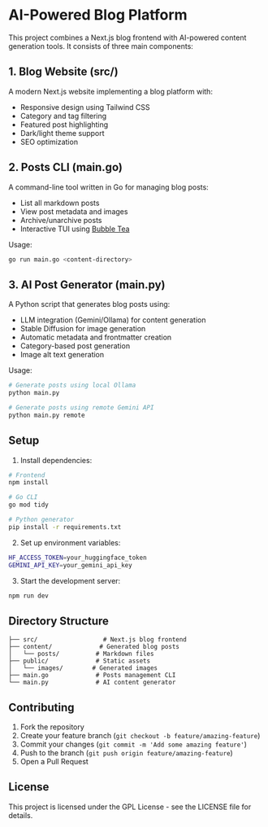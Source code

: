 # AI-Powered Blog Platform

This project combines a Next.js blog frontend with AI-powered content generation tools. It consists of three main components:

## 1. Blog Website (src/)
A modern Next.js website implementing a blog platform with:
- Responsive design using Tailwind CSS
- Category and tag filtering
- Featured post highlighting
- Dark/light theme support
- SEO optimization

## 2. Posts CLI (main.go)
A command-line tool written in Go for managing blog posts:
- List all markdown posts
- View post metadata and images
- Archive/unarchive posts
- Interactive TUI using [Bubble Tea](https://github.com/charmbracelet/bubbletea)

Usage:
```bash
go run main.go <content-directory>
```

## 3. AI Post Generator (main.py)
A Python script that generates blog posts using:
- LLM integration (Gemini/Ollama) for content generation
- Stable Diffusion for image generation
- Automatic metadata and frontmatter creation
- Category-based post generation
- Image alt text generation

Usage:
```bash
# Generate posts using local Ollama
python main.py

# Generate posts using remote Gemini API
python main.py remote
```

## Setup

1. Install dependencies:
```bash
# Frontend
npm install

# Go CLI
go mod tidy

# Python generator
pip install -r requirements.txt
```

2. Set up environment variables:
```bash
HF_ACCESS_TOKEN=your_huggingface_token
GEMINI_API_KEY=your_gemini_api_key
```

3. Start the development server:
```bash
npm run dev
```

## Directory Structure

```
├── src/                  # Next.js blog frontend
├── content/             # Generated blog posts
│   └── posts/          # Markdown files
├── public/             # Static assets
│   └── images/        # Generated images
├── main.go             # Posts management CLI
└── main.py             # AI content generator
```

## Contributing

1. Fork the repository
2. Create your feature branch (`git checkout -b feature/amazing-feature`)
3. Commit your changes (`git commit -m 'Add some amazing feature'`)
4. Push to the branch (`git push origin feature/amazing-feature`)
5. Open a Pull Request

## License

This project is licensed under the GPL License - see the LICENSE file for details.
